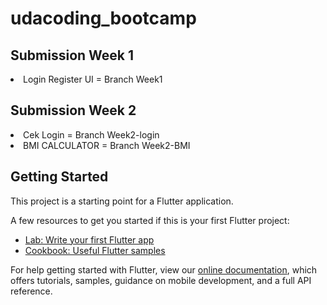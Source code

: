 # udacoding_bootcamp


<h2>Submission Week 1</h2>

<li>Login Register UI = Branch Week1</li>

<h2>Submission Week 2</h2>

<li>Cek Login = Branch Week2-login</li>
<li>BMI CALCULATOR = Branch Week2-BMI</li>

## Getting Started

This project is a starting point for a Flutter application.

A few resources to get you started if this is your first Flutter project:

- [Lab: Write your first Flutter app](https://flutter.dev/docs/get-started/codelab)
- [Cookbook: Useful Flutter samples](https://flutter.dev/docs/cookbook)

For help getting started with Flutter, view our
[online documentation](https://flutter.dev/docs), which offers tutorials,
samples, guidance on mobile development, and a full API reference.
